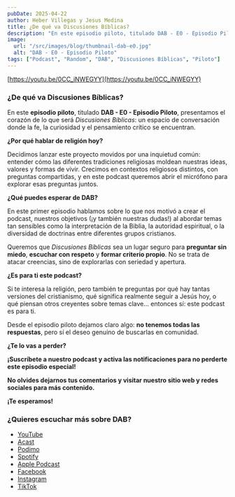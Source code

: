```yaml
---
pubDate: 2025-04-22
author: Heber Villegas y Jesus Medina
title: ¿De qué va Discusiones Bíblicas?
description: "En este episodio piloto, titulado DAB - E0 - Episodio Piloto, presentamos el corazón de lo que será Discusiones Bíblicas: un espacio de conversación donde la fe, la curiosidad y el pensamiento crítico se encuentran."
image:
  url: "/src/images/blog/thumbnail-dab-e0.jpg"
  alt: "DAB - E0 - Episodio Piloto"
tags: ["Podcast", "Random", "DAB", "Discusiones Bíblicas", "Piloto"]
---
```


[https://youtu.be/0CC_iNWEGYY](https://youtu.be/0CC_iNWEGYY)

### **¿De qué va Discusiones Bíblicas?**

En este **episodio piloto**, titulado **DAB - E0 - Episodio Piloto**, presentamos el corazón de lo que será *Discusiones Bíblicas*: un espacio de conversación donde la fe, la curiosidad y el pensamiento crítico se encuentran.

**¿Por qué hablar de religión hoy?**

Decidimos lanzar este proyecto movidos por una inquietud común: entender cómo las diferentes tradiciones religiosas moldean nuestras ideas, valores y formas de vivir. Crecimos en contextos religiosos distintos, con preguntas compartidas, y en este podcast queremos abrir el micrófono para explorar esas preguntas juntos.

**¿Qué puedes esperar de DAB?**

En este primer episodio hablamos sobre lo que nos motivó a crear el podcast, nuestros objetivos (¡y también nuestras dudas!) al abordar temas tan sensibles como la interpretación de la Biblia, la autoridad espiritual, o la diversidad de doctrinas entre diferentes grupos cristianos.

Queremos que *Discusiones Bíblicas* sea un lugar seguro para **preguntar sin miedo**, **escuchar con respeto** y **formar criterio propio**. No se trata de atacar creencias, sino de explorarlas con seriedad y apertura.

**¿Es para ti este podcast?**

Si te interesa la religión, pero también te preguntas por qué hay tantas versiones del cristianismo, qué significa realmente seguir a Jesús hoy, o qué piensan otros creyentes sobre temas clave… entonces sí: este podcast es para ti.

Desde el episodio piloto dejamos claro algo: **no tenemos todas las respuestas**, pero sí el deseo genuino de buscarlas en comunidad.

**¿Te lo vas a perder?**

**¡Suscríbete a nuestro podcast y activa las notificaciones para no perderte este episodio especial!**

**No olvides dejarnos tus comentarios y visitar nuestro sitio web y redes sociales para más contenido.**

**¡Te esperamos!**

### **¿Quieres escuchar más sobre DAB?**

- [YouTube](https://www.youtube.com/@discusionesbiblicas)
- [Acast](https://shows.acast.com/discusionesbiblicas)
- [Podimo](https://share.podimo.com/podcast/ef93b5a2-8bd4-4105-abe3-3c1cffa718b7?creatorId=e12b0f6c-3337-4ab7-abd1-5647481bc9fb&key=GePw0UCkvjln&source=ln&from=studio)
- [Spotify](https://open.spotify.com/show/6YUuB3dgq7vaLK6YVXvs7Q)
- [Apple Podcast](https://podcasts.apple.com/mx/podcast/discusiones-biblicas/id1645841221)
- [Facebook](https://www.facebook.com/discusionesbiblicas)
- [Instagram](https://www.instagram.com/discusionesbiblicas/)
- [TikTok](https://www.tiktok.com/@discusionesbiblicas)